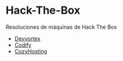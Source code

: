 # Hack-The-Box
Resoluciones de máquinas de Hack The Box

- [Devvortex](Devvortex.md)
- [Codify](Codify.md)
- [CozyHosting](CozyHosting.md)
